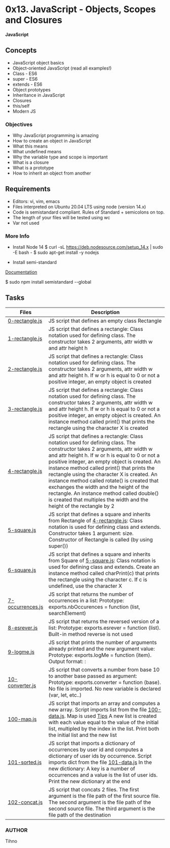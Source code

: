 # 0x13. JavaScript - Objects, Scopes and Closures
#### JavaScript

## Concepts
* JavaScript object basics
* Object-oriented JavaScript (read all examples!)
* Class - ES6
* super - ES6
* extends - ES6
* Object prototypes
* Inheritance in JavaScript
* Closures
* this/self
* Modern JS

### Objectives
* Why JavaScript programming is amazing
* How to create an object in JavaScript
* What this means
* What undefined means
* Why the variable type and scope is important
* What is a closure
* What is a prototype
* How to inherit an object from another

## Requirements
* Editors: vi, vim, emacs
* Files interpreted on Ubuntu 20.04 LTS using node (version 14.x)
* Code is semistandard compliant. Rules of Standard + semicolons on top.
* The length of your files will be tested using wc
* Var not used

### More Info
* Install Node 14
$ curl -sL https://deb.nodesource.com/setup_14.x | sudo -E bash -
$ sudo apt-get install -y nodejs

* Install semi-standard

[Documentation](https://github.com/standard/semistandard)

$ sudo npm install semistandard --global

## Tasks
Files | Description
----- | -----------
[0-rectangle.js](./0-rectangle.js) | JS script that defines an empty class Rectangle
[1-rectangle.js](./1-rectangle.js) | JS script that defines a rectangle: Class notation used for defining class. The constructor takes 2 arguments, attr width  w and attr height h
[2-rectangle.js](./2-rectangle.js) | JS script that defines a rectangle: Class notation used for defining class. The constructor takes 2 arguments, attr width  w and attr height h. If w or h is equal to 0 or not a positive integer, an empty object is created
[3-rectangle.js](./3-rectangle.js) | JS script that defines a rectangle: Class notation used for defining class. The constructor takes 2 arguments, attr width  w and attr height h. If w or h is equal to 0 or not a positive integer, an empty object is created. An instance method called print() that prints the rectangle using the character X is created
[4-rectangle.js](./4-rectangle.js) | JS script that defines a rectangle: Class notation used for defining class. The constructor takes 2 arguments, attr width  w and attr height h. If w or h is equal to 0 or not a positive integer, an empty object is created. An instance method called print() that prints the rectangle using the character X is created. An instance method called rotate() is created that exchanges the width and the height of the rectangle. An instance method called double() is created that multiples the width and the height of the rectangle by 2
[5-square.js](./5-square.js) | JS script that defines a square and inherits from Rectangle of [4-rectangle.js](./4-rectangle.js): Class notation is used for defining class and extends. Constructor takes 1 argument: size. Constructor of Rectangle is called (by using super())
[6-square.js](./6-square.js) | JS script that defines a square and inherits from Square of [5-square.js](./5-square.js): Class notation is used for defining class and extends. Create an instance method called charPrint(c) that prints the rectangle using the character c. If c is undefined, use the character X
[7-occurrences.js](./7-occurrences.js) | JS script that returns the number of occurrences in a list: Prototype: exports.nbOccurences = function (list, searchElement)
[8-esrever.js](./8-esrever.js) | JS script that returns the reversed version of a list: Prototype: exports.esrever = function (list). Built-in method reverse is not used
[9-logme.js](./9-logme.js) | JS script that prints the number of arguments already printed and the new argument value: Prototype: exports.logMe = function (item). Output format: <number arguments already printed>: <current argument value>
[10-converter.js](./10-converter.js) | JS script that converts a number from base 10 to another base passed as argument: Prototype: exports.converter = function (base). No file is imported. No new variable is declared (var, let, etc..)
[100-map.js](./100-map.js) | JS script that imports an array and computes a new array. Script imports list from the file [100-data.js](./100-data.js). Map is used [Tips](https://developer.mozilla.org/en-US/docs/Web/JavaScript/Reference/Global_Objects/Array/map?v=control) A new list is created with each value equal to the value of the initial list, multipled by the index in the list. Print both the initial list and the new list
[101-sorted.js](./101-sorted.js) | JS script that imports a dictionary of occurrences by user id and computes a dictionary of user ids by occurrence. Script imports dict from the file [101-data.js](./101-data.js) In the new dictionary: A key is a number of occurrences and a value is the list of user ids. Print the new dictionary at the end
[102-concat.js](./102-concat.js) | JS script that concats 2 files. The first argument is the file path of the first source file. The second argument is the file path of the second source file. The third argument is the file path of the destination


### AUTHOR
Tihno
